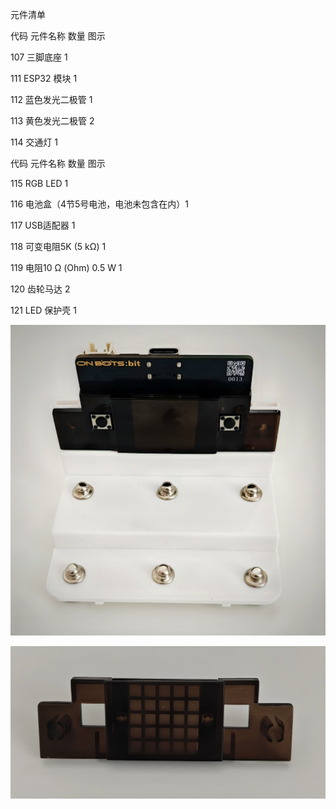 元件清单

代码 元件名称 数量 图示

107 三脚底座 1

111 ESP32 模块 1

112 蓝色发光二极管 1

113 黄色发光二极管 2

114 交通灯 1

代码 元件名称 数量 图示

115 RGB LED 1

116 电池盒（4节5号电池，电池未包含在内）1

117 USB适配器 1

118 可变电阻5K (5 kΩ) 1

119 电阻10 Ω (Ohm) 0.5 W 1

120 齿轮马达 2

121  LED 保护壳 1

![](./008p1.jpg)

![](008p2.jpg)